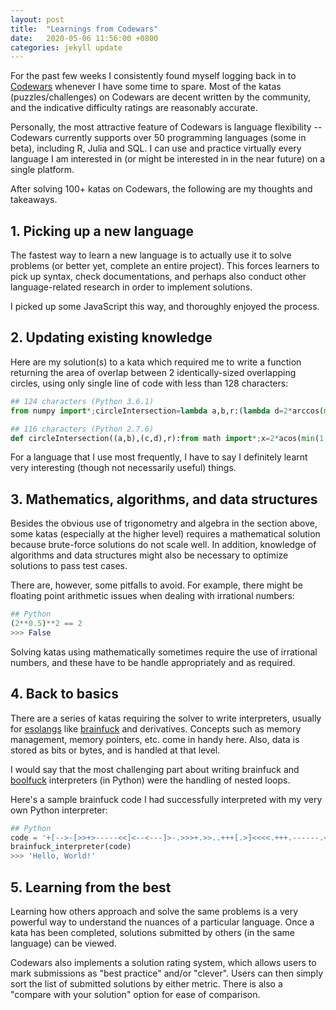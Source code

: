 ```yaml
---
layout: post
title:  "Learnings from Codewars"
date:   2020-05-06 11:56:00 +0800
categories: jekyll update
---
```


For the past few weeks I consistently found myself logging back in to [Codewars](https://www.codewars.com/) whenever I have some time to spare. Most of the katas (puzzles/challenges) on Codewars are decent written by the community, and the indicative difficulty ratings are reasonably accurate.

Personally, the most attractive feature of Codewars is language flexibility -- Codewars currently supports over 50 programming languages (some in beta), including R, Julia and SQL. I can use and practice virtually every language I am interested in (or might be interested in in the near future) on a single platform.

After solving 100+ katas on Codewars, the following are my thoughts and takeaways.

## 1. Picking up a new language

The fastest way to learn a new language is to actually use it to solve problems (or better yet, complete an entire project). This forces learners to pick up syntax, check documentations, and perhaps also conduct other language-related research in order to implement solutions.

I picked up some JavaScript this way, and thoroughly enjoyed the process.

## 2. Updating existing knowledge

Here are my solution(s) to a kata which required me to write a function returning the area of overlap between 2 identically-sized overlapping circles, using only single line of code with less than 128 characters:

```python
## 124 characters (Python 3.6.1)
from numpy import*;circleIntersection=lambda a,b,r:(lambda d=2*arccos(min(1,hypot(*subtract(b,a))/2/r)):(d-sin(d))*r*r//1)()
```

```python
## 116 characters (Python 2.7.6)
def circleIntersection((a,b),(c,d),r):from math import*;x=2*acos(min(1,hypot(a-c,b-d)/2/r));return (x-sin(x))*r*r//1
```

For a language that I use most frequently, I have to say I definitely learnt very interesting (though not necessarily useful) things.

## 3. Mathematics, algorithms, and data structures

Besides the obvious use of trigonometry and algebra in the section above, some katas (especially at the higher level) requires a mathematical solution because brute-force solutions do not scale well. In addition, knowledge of algorithms and data structures might also be necessary to optimize solutions to pass test cases.

There are, however, some pitfalls to avoid. For example, there might be floating point arithmetic issues when dealing with irrational numbers:

```python
## Python
(2**0.5)**2 == 2
>>> False
```

Solving katas using mathematically sometimes require the use of irrational numbers, and these have to be handle appropriately and as required.

## 4. Back to basics

There are a series of katas requiring the solver to write interpreters, usually for [esolangs](https://en.wikipedia.org/wiki/Esoteric_programming_language) like [brainfuck](https://esolangs.org/wiki/Brainfuck) and derivatives. Concepts such as memory management, memory pointers, etc. come in handy here. Also, data is stored as bits or bytes, and is handled at that level.

I would say that the most challenging part about writing brainfuck and [boolfuck](https://esolangs.org/wiki/boolfuck) interpreters (in Python) were the handling of nested loops.

Here's a sample brainfuck code I had successfully interpreted with my very own Python interpreter:

```python
## Python
code = '+[-->-[>>+>-----<<]<--<---]>-.>>>+.>>..+++[.>]<<<<.+++.------.<<-.>>>>+.'
brainfuck_interpreter(code)
>>> 'Hello, World!'
```

## 5. Learning from the best
Learning how others approach and solve the same problems is a very powerful way to understand the nuances of a particular language. Once a kata has been completed, solutions submitted by others (in the same language) can be viewed.

Codewars also implements a solution rating system, which allows users to mark submissions as "best practice" and/or "clever". Users can then simply sort the list of submitted solutions by either metric. There is also a "compare with your solution" option for ease of comparison.